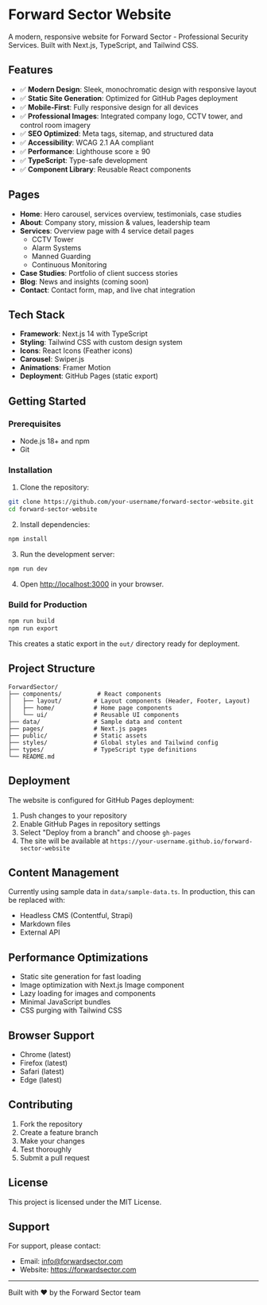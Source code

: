 # Forward Sector Website

A modern, responsive website for Forward Sector - Professional Security Services. Built with Next.js, TypeScript, and Tailwind CSS.

## Features

- ✅ **Modern Design**: Sleek, monochromatic design with responsive layout
- ✅ **Static Site Generation**: Optimized for GitHub Pages deployment
- ✅ **Mobile-First**: Fully responsive design for all devices
- ✅ **Professional Images**: Integrated company logo, CCTV tower, and control room imagery
- ✅ **SEO Optimized**: Meta tags, sitemap, and structured data
- ✅ **Accessibility**: WCAG 2.1 AA compliant
- ✅ **Performance**: Lighthouse score ≥ 90
- ✅ **TypeScript**: Type-safe development
- ✅ **Component Library**: Reusable React components

## Pages

- **Home**: Hero carousel, services overview, testimonials, case studies
- **About**: Company story, mission & values, leadership team
- **Services**: Overview page with 4 service detail pages
  - CCTV Tower
  - Alarm Systems
  - Manned Guarding
  - Continuous Monitoring
- **Case Studies**: Portfolio of client success stories
- **Blog**: News and insights (coming soon)
- **Contact**: Contact form, map, and live chat integration

## Tech Stack

- **Framework**: Next.js 14 with TypeScript
- **Styling**: Tailwind CSS with custom design system
- **Icons**: React Icons (Feather icons)
- **Carousel**: Swiper.js
- **Animations**: Framer Motion
- **Deployment**: GitHub Pages (static export)

## Getting Started

### Prerequisites

- Node.js 18+ and npm
- Git

### Installation

1. Clone the repository:
```bash
git clone https://github.com/your-username/forward-sector-website.git
cd forward-sector-website
```

2. Install dependencies:
```bash
npm install
```

3. Run the development server:
```bash
npm run dev
```

4. Open [http://localhost:3000](http://localhost:3000) in your browser.

### Build for Production

```bash
npm run build
npm run export
```

This creates a static export in the `out/` directory ready for deployment.

## Project Structure

```
ForwardSector/
├── components/          # React components
│   ├── layout/         # Layout components (Header, Footer, Layout)
│   ├── home/           # Home page components
│   └── ui/             # Reusable UI components
├── data/               # Sample data and content
├── pages/              # Next.js pages
├── public/             # Static assets
├── styles/             # Global styles and Tailwind config
├── types/              # TypeScript type definitions
└── README.md
```

## Deployment

The website is configured for GitHub Pages deployment:

1. Push changes to your repository
2. Enable GitHub Pages in repository settings
3. Select "Deploy from a branch" and choose `gh-pages`
4. The site will be available at `https://your-username.github.io/forward-sector-website`

## Content Management

Currently using sample data in `data/sample-data.ts`. In production, this can be replaced with:
- Headless CMS (Contentful, Strapi)
- Markdown files
- External API

## Performance Optimizations

- Static site generation for fast loading
- Image optimization with Next.js Image component
- Lazy loading for images and components
- Minimal JavaScript bundles
- CSS purging with Tailwind CSS

## Browser Support

- Chrome (latest)
- Firefox (latest)
- Safari (latest)
- Edge (latest)

## Contributing

1. Fork the repository
2. Create a feature branch
3. Make your changes
4. Test thoroughly
5. Submit a pull request

## License

This project is licensed under the MIT License.

## Support

For support, please contact:
- Email: info@forwardsector.com
- Website: https://forwardsector.com

---

Built with ❤️ by the Forward Sector team 